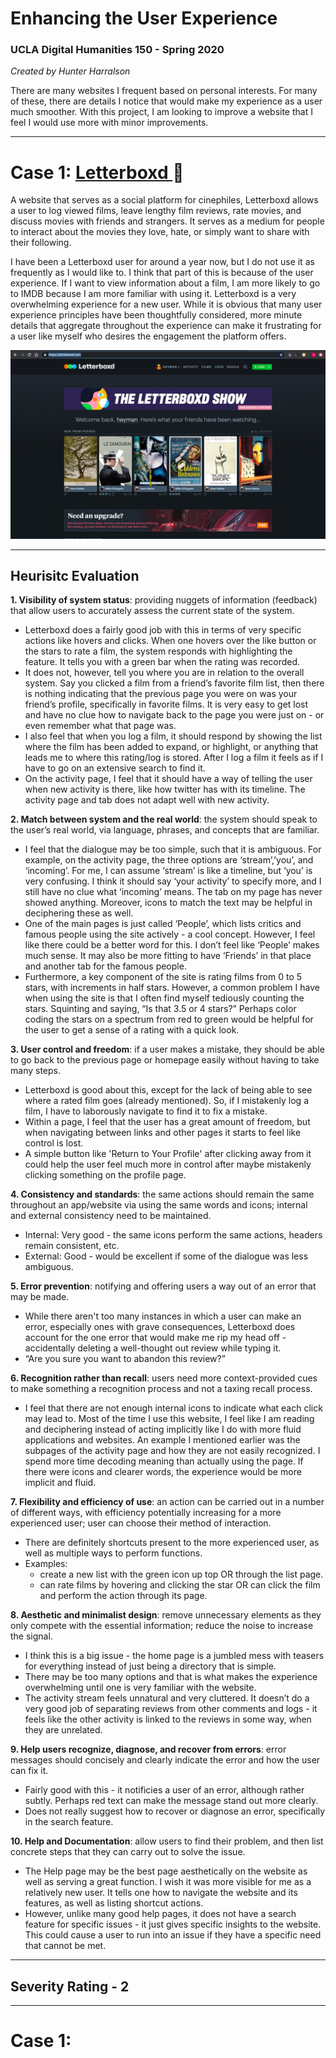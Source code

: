 # Enhancing the User Experience 

### UCLA Digital Humanities 150 - Spring 2020

*Created by Hunter Harralson*

There are many websites I frequent based on personal interests. For many of these, there are details I notice that would make my experience as a user much smoother. With this project, I am looking to improve a website that I feel I would use more with minor improvements. 

---

# Case 1: <a href="http://letterboxd.com" target="_blank"> Letterboxd </a> :movie_camera:

A website that serves as a social platform for cinephiles, Letterboxd allows a user to log viewed films, leave lengthy film reviews, rate movies, and discuss movies with friends and strangers. It serves as a medium for people to interact about the movies they love, hate, or simply want to share with their following.

I have been a Letterboxd user for around a year now, but I do not use it as frequently as I would like to. I think that part of this is because of the user experience. If I want to view information about a film, I am more likely to go to IMDB because I am more familiar with using it. Letterboxd is a very overwhelming experience for a new user. While it is obvious that many user experience principles have been thoughtfully considered, more minute details that aggregate throughout the experience can make it frustrating for a user like myself who desires the engagement the platform offers. 

<img src="./Letterboxd-screenshot.png">

---

## Heurisitc Evaluation

**1. Visibility of system status**: providing nuggets of information (feedback) that allow users to accurately assess the current state of the system.

* Letterboxd does a fairly good job with this in terms of very specific actions like hovers and clicks. When one hovers over the like button or the stars to rate a film, the system responds with highlighting the feature. It tells you with a green bar when the rating was recorded. 
* It does not, however, tell you where you are in relation to the overall system. Say you clicked a film from a friend’s favorite film list, then there is nothing indicating that the previous page you were on was your friend’s profile, specifically in favorite films. It is very easy to get lost and have no clue how to navigate back to the page you were just on - or even remember what that page was. 
* I also feel that when you log a film, it should respond by showing the list where the film has been added to expand, or highlight, or anything that leads me to where this rating/log is stored. After I log a film it feels as if I have to go on an extensive search to find it. 
* On the activity page, I feel that it should have a way of telling the user when new activity is there, like how twitter has with its timeline. The activity page and tab does not adapt well with new activity.

**2. Match between system and the real world**: the system should speak to the user’s real world, via language, phrases, and concepts that are familiar.

* I feel that the dialogue may be too simple, such that it is ambiguous. For example, on the activity page, the three options are ‘stream’,’you’, and ‘incoming’. For me, I can assume ‘stream’ is like a timeline, but ‘you’ is very confusing. I think it should say ‘your activity’ to specify more, and I still have no clue what ‘incoming’ means. The tab on my page has never showed anything. Moreover, icons to match the text may be helpful in deciphering these as well.  
* One of the main pages is just called ‘People’, which lists critics and famous people using the site actively - a cool concept. However, I feel like there could be a better word for this. I don’t feel like ‘People’ makes much sense. It may also be more fitting to have ‘Friends’ in that place and another tab for the famous people.
* Furthermore, a key component of the site is rating films from 0 to 5 stars, with increments in half stars. However, a common problem I have when using the site is that I often find myself tediously counting the stars. Squinting and saying, “Is that 3.5 or 4 stars?” Perhaps color coding the stars on a spectrum from red to green would be helpful for the user to get a sense of a rating with a quick look. 

**3. User control and freedom**: if a user makes a mistake, they should be able to go back to the previous page or homepage easily without having to take many steps.

* Letterboxd is good about this, except for the lack of being able to see where a rated film goes (already mentioned). So, if I mistakenly log a film, I have to laborously navigate to find it to fix a mistake. 
* Within a page, I feel that the user has a great amount of freedom, but when navigating between links and other pages it starts to feel like control is lost. 
* A simple button like 'Return to Your Profile' after clicking away from it could help the user feel much more in control after maybe mistakenly clicking something on the profile page. 

**4. Consistency and standards**: the same actions should remain the same throughout an app/website via using the same words and icons; internal and external consistency need to be maintained.

* Internal: Very good - the same icons perform the same actions, headers remain consistent, etc.
* External: Good - would be excellent if some of the dialogue was less ambiguous.

**5. Error prevention**: notifying and offering users a way out of an error that may be made.

* While there aren't too many instances in which a user can make an error, especially ones with grave consequences, Letterboxd does account for the one error that would make me rip my head off - accidentally deleting a well-thought out review while typing it. 
* “Are you sure you want to abandon this review?”

**6. Recognition rather than recall**: users need more context-provided cues to make something a recognition process and not a taxing recall process.

* I feel that there are not enough internal icons to indicate what each click may lead to. Most of the time I use this website, I feel like I am reading and deciphering instead of acting implicitly like I do with more fluid applications and websites. An example I mentioned earlier was the subpages of the activity page and how they are not easily recognized. I spend more time decoding meaning than actually using the page. If there were icons and clearer words, the experience would be more implicit and fluid. 

**7. Flexibility and efficiency of use**: an action can be carried out in a number of different ways, with efficiency potentially increasing for a more experienced user; user can choose their method of interaction.

* There are definitely shortcuts present to the more experienced user, as well as multiple ways to perform functions. 
* Examples: 
  * create a new list with the green icon up top OR through the list page.
  * can rate films by hovering and clicking the star OR can click the film and perform the action through its page.

**8. Aesthetic and minimalist design**: remove unnecessary elements as they only compete with the essential information; reduce the noise to increase the signal.

* I think this is a big issue - the home page is a jumbled mess with teasers for everything instead of just being a directory that is simple. 
* There may be too many options and that is what makes the experience overwhelming until one is very familiar with the website. 
* The activity stream feels unnatural and very cluttered. It doesn’t do a very good job of separating reviews from other comments and logs - it feels like the other activity is linked to the reviews in some way, when they are unrelated. 

**9. Help users recognize, diagnose, and recover from errors**: error messages should concisely and clearly indicate the error and how the user can fix it.

* Fairly good with this - it notificies a user of an error, although rather subtly. Perhaps red text can make the message stand out more clearly.
* Does not really suggest how to recover or diagnose an error, specifically in the search feature.

**10. Help and Documentation**: allow users to find their problem, and then list concrete steps that they can carry out to solve the issue. 

* The Help page may be the best page aesthetically on the website as well as serving a great function. I wish it was more visible for me as a relatively new user. It tells one how to navigate the website and its features, as well as listing shortcut actions. 
* However, unlike many good help pages, it does not have a search feature for specific issues - it just gives specific insights to the website. This could cause a user to run into an issue if they have a specific need that cannot be met. 

---

## Severity Rating - 2

---

# Case 1:
